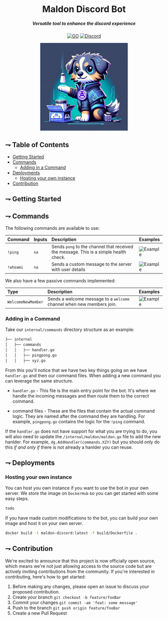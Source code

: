 <div align="center">

# Maldon Discord Bot

##### Versatile tool to enhance the discord experience

[![GO](https://img.shields.io/badge/Go-00ADD8?style=for-the-badge&logo=go&logoColor=white)](https://www.go.dev)
[![Discord](https://img.shields.io/badge/Discord-5865F2?style=for-the-badge&logo=discord&logoColor=white)](https://www.mongodb.com/)

<img alt="Maldon Discord" height="280" src="/assets/maldon-discord-icon.png" />

</div>

## ⇁ Table of Contents
* [Getting Started](#-Getting-Started)
* [Commands](#-Commands)
    * [Adding in a Command](#-Adding-in-a-Command)
* [Deployments](#-Deployments)
    * [Hosting your own instance](#-Hosting-your-own-instance)
* [Contribution](#-Contribution)

## ⇁ Getting Started

## ⇁ Commands

The following commands are available to use:

| Command     | Inputs | Description                                                                                | Examples             |
| :---------- | :----- | :----------------------------------------------------------------------------------------- | :-------------------- |
| `!ping`     | `na`   | Sends `pong` to the channel that received the message. This is a simple health check.     | ![Example](/assets/pingcommand.png) |
| `!whoami`   | `na`   | Sends a custom message to the server with user details                                     | ![Example](/assets/whoamicommand.png) |

We also have a few passive commands implemented:

| Type              | Description                                                       | Examples |
| :---------------- | :---------------------------------------------------------------- | :-------- |
| `WelcomeNewMember` | Sends a welcome message to a `welcome` channel when new members join. | ![Example](/assets/welcomecommnd.png) |

### Adding in a Command

Take our `internal/commands` directory structure as an example:

```bash
├── internal
│   ├── commands
│   │   ├── handler.go
│   │   ├── pingpong.go
│   │   ├── xyz.go
```

From this you'll notice that we have two key things going on we have 
`handler.go` and then our command files. When adding a new command you can 
leverage the same structure.

- `handler.go` - This file is the main entry point for the bot. It's where we 
  handle the incoming messages and then route them to the correct command.

- command files - These are the files that contain the actual command logic. 
  They are named after the command they are handling. For example, `pingpong.go` 
  contains the logic for the `!ping` command.

If the `handler.go` does not have support for what you are trying to do, you
will also need to update the `/internal/maldon/maldon.go` file to add the new
hanlder. For example, `dg.AddHandler(commands.XZY)` but you should only do this
*if and only if* there is not already a hanlder you can reuse.

## ⇁ Deployments

### Hosting your own instance

You can host you own instance if you want to use the bot in your own server. We store the image on `DockerHub` so you can get started with some easy steps.

```bash
todo
```

If you have made custom modifications to the bot, you can build your own image and host it on your own server.

```bash
docker build -t maldon-discord:latest -f build/Dockerfile .
```

## ⇁ Contribution

We're excited to announce that this project is now officially open source, which 
means we're not just allowing access to the source code but are actively 
inviting contributions from the community. If you're interested in 
contributing, here's how to get started:

1. Before making any changes, please open an issue to discuss your proposed contribution.
1. Create your branch `git checkout -b feature/fooBar`
1. Commit your changes `git commit -am 'feat: some message'`
1. Push to the branch `git push origin feature/fooBar`
1. Create a new Pull Request
